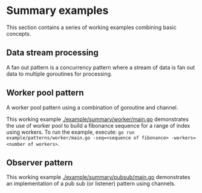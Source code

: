 # Summary examples

This section contains a series of working examples combining basic concepts.

## Data stream processing

A fan out pattern is a concurrency pattern where a stream of data is fan out data to multiple goroutines for processing. 

## Worker pool pattern

A worker pool pattern using a combination of goroutine and channel.

This working example [./example/summary/worker/main.go](../example/summary/worker/main.go) demonstrates the use of worker pool to build a fibonance sequence for a range of index using workers. To run the example, execute: `go run example/patterns/worker/main.go -seq=<sequence of fibonance> -workers=<number of workers>`.

## Observer pattern

This working example [./example/summary/pubsub/main.go](../example/summary/pubsub/main.go) demonstrates an implementation of a pub sub (or listener) pattern using channels.